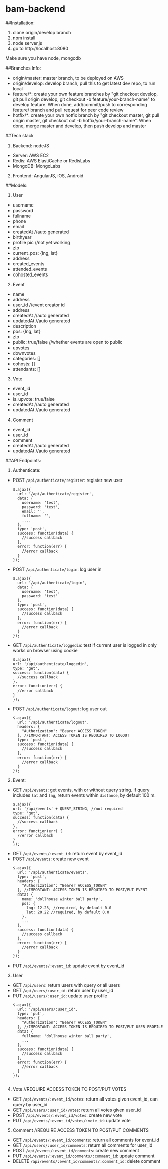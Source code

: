 bam-backend
===========

##Installation:
1. clone origin/develop branch
2. npm install
3. node server.js
4. go to http://localhost:8080

Make sure you have node, mongodb

##Branches Info:
* origin/master: master branch, to be deployed on AWS
* origin/develop: develop branch, pull this to get latest dev repo, to run local
* feature/*: create your own feature branches by "git checkout develop, git pull origin develop, git checkout -b feature/your-branch-name" to develop feature. When done, add/commit/push to corresponding feature/ branch and pull request for peer code review
* hotfix/*: create your own hotfix branch by "git checkout master, git pull origin master, git checkout out -b hotfix/your-branch-name". When done, merge master and develop, then push develop and master

##Tech stack
1. Backend: nodeJS
  - Server: AWS EC2
  - Redis: AWS ElastiCache or RedisLabs
  - MongoDB: MongoLabs

2. Frontend: AngularJS, iOS, Android

##Models:
1. User
  - username
  - password
  - fullname
  - phone
  - email
  - createdAt //auto generated
  - birthyear
  - profile pic //not yet working
  - zip
  - current_pos: {lng, lat}
  - address
  - created_events
  - attended_events
  - cohosted_events
2. Event
  - name
  - address
  - user_id //event creator id
  - address
  - createdAt //auto generated
  - updatedAt //auto generated
  - description
  - pos: {lng, lat}
  - zip
  - public: true/false //whether events are open to public
  - upvotes
  - downvotes
  - categories: []
  - cohosts: []
  - attendants: []
3. Vote
  - event_id
  - user_id
  - is_upvote: true/false
  - createdAt //auto generated
  - updatedAt //auto generated
4. Comment
  - event_id
  - user_id
  - comment
  - createdAt //auto generated
  - updatedAt //auto generated

##API Endpoints:
1. Authenticate:
  - POST `/api/authenticate/register`: register new user
    ```
    $.ajax({
      url: '/api/authenticate/register',
      data: {
        username: 'test',
        password: 'test',
        email: '',
        fullname: '',
        ....
      },
      type: 'post',
      success: function(data) {
        //success callback
      },
      error: function(err) {
        //error callback
      }
    });

    ```
  - POST `/api/authenticate/login`: log user in
    ```
    $.ajax({
      url: '/api/authenticate/login',
      data: {
        username: 'test',
        password: 'test'
      },
      type: 'post',
      success: function(data) {
        //success callback
      },
      error: function(err) {
        //error callback
      }
    });

    ```
  - GET `/api/authenticate/loggedin`: test if current user is logged in
    only works on browser using cookie
      ```
    $.ajax({
      url: '/api/authenticate/loggedin',
      type: 'get',
      success: function(data) {
        //success callback
      },
      error: function(err) {
        //error callback
      }
    });

    ```
  - POST `/api/authenticate/logout`: log user out
    ```
    $.ajax({
      url: '/api/authenticate/logout',
      headers: {
        "Authorization": "Bearer ACCESS_TOKEN"
      }, //IMPORTANT: ACCESS TOKEN IS REQUIRED TO LOGOUT
      type: 'post',
      success: function(data) {
        //success callback
      },
      error: function(err) {
        //error callback
      }
    });

    ```

2. Event:
  - GET `/api/events`: get events, with or without query string. If query includes `lat` and `lng`, return events within `distance`, by default 100 m.
      ```
    $.ajax({
      url: '/api/events' + QUERY_STRING, //not required
      type: 'get',
      success: function(data) {
        //success callback
      },
      error: function(err) {
        //error callback
      }
    });

    ```
  - GET `/api/events/:event_id`: return event by event_id
  - POST `/api/events`: create new event
    ```
    $.ajax({
      url: '/api/authenticate/events',
      type: 'post',
      headers: {
        "Authorization": "Bearer ACCESS_TOKEN"
      }, //IMPORTANT: ACCESS TOKEN IS REQUIRED TO POST/PUT EVENT
      data: {
        name: 'dollhouse winter ball party',
        pos: {
          lng: 12.23, //required, by default 0.0
          lat: 20.22 //required, by default 0.0
        },
        ...
      },
      success: function(data) {
        //success callback
      },
      error: function(err) {
        //error callback
      }
    });

    ```
  - PUT `/api/events/:event_id`: update event by event_id

3. User
  - GET `/api/users`: return users with query or all users
  - GET `/api/users/:user_id`: return user by user_id
  - PUT `/api/users/:user_id`: update user profile
    ```
    $.ajax({
      url: '/api/users/:user_id',
      type: 'put',
      headers: {
        "Authorization": "Bearer ACCESS_TOKEN"
      }, //IMPORTANT: ACCESS TOKEN IS REQUIRED TO POST/PUT USER PROFILE
      data: {
        fullname: 'dollhouse winter ball party',
        ...
      },
      success: function(data) {
        //success callback
      },
      error: function(err) {
        //error callback
      }
    });


4. Vote //REQUIRE ACCESS TOKEN TO POST/PUT VOTES
  - GET `/api/events/:event_id/votes`: return all votes given event_id, can query by user_id
  - GET `/api/users/:user_id/votes`: return all votes given user_id
  - POST `/api/events/:event_id/votes`: create new vote
  - PUT `/api/events/:event_id/votes/:vote_id`: update vote

5. Comment //REQUIRE ACCESS TOKEN TO POST/PUT COMMENTS
  - GET `/api/events/:event_id/comments`: return all comments for event_id
  - GET `/api/users/:user_id/comments`: return all comments for user_id
  - POST `/api/events/:event_id/comments`: create new comment
  - PUT `/api/events/:event_id/comments/:comment_id`: update comment
  - DELETE `/api/events/:event_id/comments/:comment_id`: delete comment


